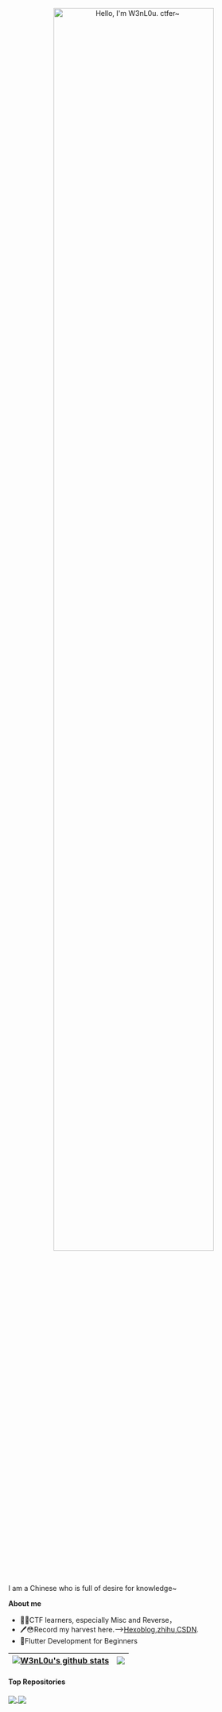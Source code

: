 <p align="center"><a href="https://anuraghazra.github.io"><img width="80%" alt="Hello, I'm W3nL0u. ctfer~" src="./assets/gh-readme-header.png" /></a></p>

<br />

I am a Chinese who is full of desire for knowledge~

**About me**

 - 🚩🤩CTF learners, especially Misc and Reverse，
 - 🖊😳Record my harvest here.-->[Hexoblog](https://xyy9233.github.io/),[zhihu](https://www.zhihu.com/people/hen-lan-de-xue-ba),[CSDN](https://blog.csdn.net/m0_73495245?spm=1000.2115.3001.5343).
 - 🥰Flutter Development for Beginners

   
| <a href="https://github.com/anuraghazra/github-readme-stats"><img align="center" src="https://github-readme-stats.vercel.app/api?username=xyy9233&show_icons=true&include_all_commits=true&theme=buefy&hide_border=true" alt="W3nL0u's github stats" /></a> | <a href="https://github.com/anuraghazra/github-readme-stats"><img align="center" src="https://github-readme-stats.vercel.app/api/top-langs/?username=xyy9233&layout=compact&theme=buefy&hide_border=true" /></a> |
| ------------- | ------------- |

#### Top Repositories


<a href="[https://github.com/twtstudio/WePeiYang-Flutter">
  <img align="center" src="https://github-readme-stats.vercel.app/api/pin/?username=xyy9233&repo=github-readme-stats&theme=buefy" />
</a>
<a href="https://github.com/xyy9233/xyy9233.github.io">
  <img align="center" src="https://github-readme-stats.vercel.app/api/pin/?username=xyy9233&repo=anuraghazra.github.io&theme=buefy" />
</a>

